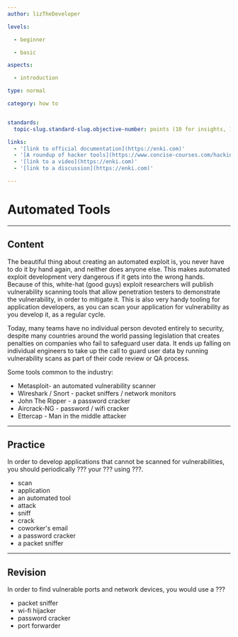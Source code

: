 ```yaml
---
author: lizTheDeveloper

levels:

  - beginner

  - basic

aspects:

  - introduction

type: normal

category: how to


standards:
  topic-slug.standard-slug.objective-number: points (10 for insights, 1000 for exercises)

links:
  - '[link to official documentation](https://enki.com)'
  - '[A roundup of hacker tools](https://www.concise-courses.com/hacking-tools/top-ten/)'
  - '[link to a video](https://enki.com)'
  - '[link to a discussion](https://enki.com)'

---
```


# Automated Tools

---
## Content

The beautiful thing about creating an automated exploit is, you never have to do it by hand again, and neither does anyone else. This makes automated exploit development very dangerous if it gets into the wrong hands. Because of this, white-hat (good guys) exploit researchers will publish vulnerability scanning tools that allow penetration testers to demonstrate the vulnerability, in order to mitigate it. This is also very handy tooling for application developers, as you can scan your application for vulnerability as you develop it, as a regular cycle.

Today, many teams have no individual person devoted entirely to security, despite many countries around the world passing legislation that creates penalties on companies who fail to safeguard user data. It ends up falling on individual engineers to take up the call to guard user data by running vulnerability scans as part of their code review or QA process.

Some tools common to the industry:
- Metasploit- an automated vulnerability scanner
- Wireshark / Snort - packet sniffers / network monitors
- John The Ripper - a password cracker
- Aircrack-NG - password / wifi cracker
- Ettercap - Man in the middle attacker

---
## Practice

In order to develop applications that cannot be scanned for vulnerabilities, you should periodically ??? your ??? using ???.

* scan
* application
* an automated tool
* attack
* sniff
* crack
* coworker's email
* a password cracker
* a packet sniffer

---
## Revision

In order to find vulnerable ports and network devices, you would use a ???

* packet sniffer
* wi-fi hijacker
* password cracker
* port forwarder
